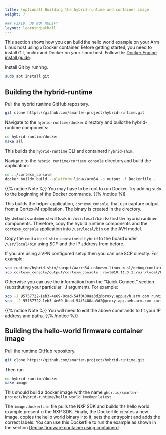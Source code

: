 ```yaml
---
title: (optional) Building the hybrid-runtime and container image
weight: 7

### FIXED, DO NOT MODIFY
layout: learningpathall
---
```

This section shows how you can build the hello world example on your Arm Linux host using a Docker container. Before getting started, you need to install Git, buildx and Docker on your Linux host. Follow the [Docker Engine install guide](/install-guides/docker/docker-engine/).

Install Git by running.
```bash
sudo apt install git
```

## Building the hybrid-runtime

Pull the hybrid runtime GitHub repository.
```bash
git clone https://github.com/smarter-project/hybrid-runtime.git
```
Navigate to the `hybrid-runtime/docker` directory and build the hybrid-runtime components:
```bash
cd hybrid-runtime/docker
make all
```
This builds the `hybrid-runtime` CLI and containerd `hybrid-shim`.

Navigate to the `hybrid_runtime/cortexm_console`  directory and build the application:
```bash
cd ../cortexm_console
docker buildx build --platform linux/arm64 -o output -f Dockerfile .
```

{{% notice Note %}}
You may have to be root to run Docker. Try adding `sudo` to the beginning of the Docker commands.
{{% /notice %}}

This builds the helper application, `cortexm_console`, that can capture output from a Cortex-M application. The binary is created in the directory.

By default containerd will look in `/usr/local/bin` to find the hybrid runtime components. Therefore, copy the hybrid runtime components and the `cortexm_console` application into `/usr/local/bin` on the AVH model.

Copy the `containerd-shim-containerd-hybrid` to the board under `/usr/local/bin` using *SCP* and the IP address from before.

If you are using a VPN configured setup then you can use SCP directly. For example:
```bash
scp runtime/hybrid-shim/target/aarch64-unknown-linux-musl/debug/containerd-shim-containerd-hybrid root@10.11.0.1:/usr/local/bin/
scp cortexm_console/output/cortexm_console  root@10.11.0.1:/usr/local/bin/
```
Otherwise you can use the information from the “Quick Connect” section (substituting your particular -J argument). For example:
```bash
scp -J 95757722-1eb3-4e69-8cad-54f0400aa3d2@proxy.app.avh.arm.com runtime/hybrid-shim/target/aarch64-unknown-linux-musl/debug/containerd-shim-containerd-hybrid root@10.11.0.1:/usr/local/bin/
scp  -J 95757722-1eb3-4e69-8cad-54f0400aa3d2@proxy.app.avh.arm.com cortexm_console/output/cortexm_console  root@10.11.0.1:/usr/local/bin/
```

{{% notice Note %}}
You will need to edit the above commands to fit your IP address and paths.
{{% /notice %}}

## Building the hello-world firmware container image

Pull the runtime GitHub repository.
```bash
git clone https://github.com/smarter-project/hybrid-runtime.git
```
Then run
```bash
cd hybrid-runtime/docker
make image
```
This should build a docker image with the name `ghcr.io/smarter-project/hybrid-runtime/hello_world_imx8mp:latest`

The `image.dockerfile` file pulls the NXP SDK and builds the hello world example present in the NXP SDK. Finally, the Dockerfile creates a new image, copies the hello world binary into it, sets the entrypoint and adds the correct labels. You can use this Dockerfile to run the example as shown in the section [Deploy firmware container using containerd](../containerd/).
